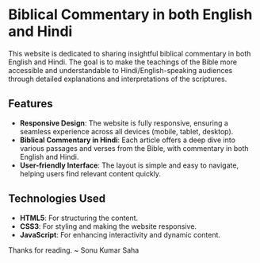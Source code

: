 # Biblical Commentary in both English and Hindi

This website is dedicated to sharing insightful biblical commentary in both English and Hindi. The goal is to make the teachings of the Bible more accessible and understandable to Hindi/English-speaking audiences through detailed explanations and interpretations of the scriptures.

## Features

- **Responsive Design**: The website is fully responsive, ensuring a seamless experience across all devices (mobile, tablet, desktop).
- **Biblical Commentary in Hindi**: Each article offers a deep dive into various passages and verses from the Bible, with commentary in both English and Hindi.
- **User-friendly Interface**: The layout is simple and easy to navigate, helping users find relevant content quickly.

## Technologies Used

- **HTML5**: For structuring the content.
- **CSS3**: For styling and making the website responsive.
- **JavaScript**: For enhancing interactivity and dynamic content.


Thanks for reading.
~ Sonu Kumar Saha
